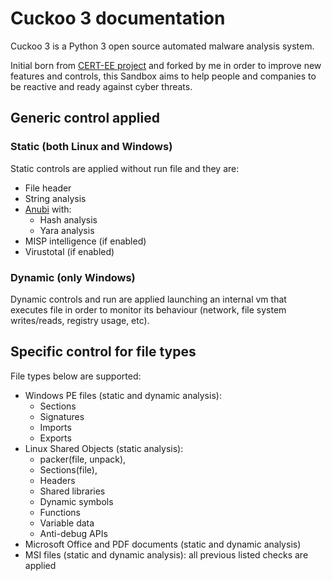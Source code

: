 # Cuckoo 3 documentation

Cuckoo 3 is a Python 3 open source automated malware analysis system.

Initial born from [CERT-EE project](https://github.com/cert-ee/cuckoo3) and forked by me in order to improve new features and controls, this Sandbox aims to help people and companies to be reactive and ready against cyber threats.

## Generic control applied

### Static (both Linux and Windows)

Static controls are applied without run file and they are:
- File header
- String analysis
- [Anubi](https://github.com/kavat/anubi) with:
  - Hash analysis
  - Yara analysis 
- MISP intelligence (if enabled)
- Virustotal (if enabled)

### Dynamic (only Windows)

Dynamic controls and run are applied launching an internal vm that executes file in order to monitor its behaviour (network, file system writes/reads, registry usage, etc).

## Specific control for file types

File types below are supported:
- Windows PE files (static and dynamic analysis):
  - Sections
  - Signatures
  - Imports
  - Exports
- Linux Shared Objects (static analysis):
  - packer(file, unpack),
  - Sections(file),
  - Headers
  - Shared libraries
  - Dynamic symbols
  - Functions
  - Variable data
  - Anti-debug APIs
- Microsoft Office and PDF documents (static and dynamic analysis)  
- MSI files (static and dynamic analysis):
  all previous listed checks are applied

